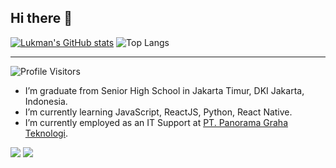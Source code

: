 ## Hi there 👋

[![Lukman's GitHub stats](https://github-readme-stats.vercel.app/api?username=Lukman350&show_icons=true&count_private=true&include_all_commits=true)](https://github.com/anuraghazra/github-readme-stats)
![Top Langs](https://github-readme-stats.vercel.app/api/top-langs/?username=Lukman350&layout=compact)
<hr>

![Profile Visitors](https://visitor-badge.glitch.me/badge?page_id=Lukman350)

- I’m graduate from Senior High School in Jakarta Timur, DKI Jakarta, Indonesia.
- I’m currently learning JavaScript, ReactJS, Python, React Native.
- I’m currently employed as an IT Support at [PT. Panorama Graha Teknologi](https://panorama.co.id/).

[![](http://i.imgur.com/P3YfQoD.png)](https://facebook.com/lukman.naxxpehar)
[![](http://i.imgur.com/VlgBKQ9.png)](mailto:nulhakiml725@gmail.com)

